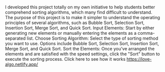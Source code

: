 I developed this project totally on my own initiative to help students better comprehend sorting algorithms, which many find difficult to understand. The purpose of this project is to make it simpler to understand the operating principles of several algorithms, such as Bubble Sort, Selection Sort, Insertion Sort, Merge Sort, and Quick Sort. 
Input Elements: Start by either generating new elements or manually entering the elements as a comma-separated list.
Choose Sorting Algorithm: Select the type of sorting method you want to use. Options include Bubble Sort, Selection Sort, Insertion Sort, Merge Sort, and Quick Sort.
Sort the Elements: Once you've arranged the elements and are satisfied with the speed settings, click the "Sort" button to execute the sorting process.
Click here to see how it works
https://love-algo.netlify.app/
